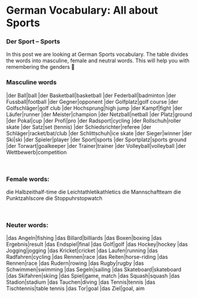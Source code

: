 # German Vocabulary: All about Sports

[](http://www.jabbalab.com/blog/wp-content/uploads/2011/04/sports.jpg)

### Der Sport – Sports

In this post we are looking at German Sports vocabulary. The table divides the words into masculine, female and neutral words. This will help you with remembering the genders 🙂

### Masculine words
|der Ball|ball
|der Basketball|basketball
|der Federball|badminton
|der Fussball|football
|der Gegner|opponent
|der Golfplatz|golf course
|der Golfschläger|golf club
|der Hochsprung|high jump
|der Kampf|fight
|der Läufer|runner
|der Meister|champion
|der Netzball|netball
|der Platz|ground
|der Pokal|cup
|der Profi|pro
|der Radsport|cycling
|der Rollschuh|roller skate
|der Satz|set (tennis)
|der Schiedsrichter|referee
|der Schläger|racket/bat/club
|der Schlittschuh|ice skate
|der Sieger|winner
|der Ski|ski
|der Spieler|player
|der Sport|sports
|der Sportplatz|sports ground
|der Torwart|goalkeeper
|der Trainer|trainer
|der Volleyball|volleyball
|der Wettbewerb|competition

 

### Female words:
die Halbzeithalf-time
die Leichtathletikathletics
die Mannschaftteam
die Punktzahlscore
die Stoppuhrstopwatch

 

### Neuter words:
|das Angeln|fishing
|das Billard|billiards
|das Boxen|boxing
|das Ergebnis|result
|das Endspiel|final
|das Golf|golf
|das Hockey|hockey
|das Jogging|jogging
|das Kricket|cricket
|das Laufen|running
|das Radfahren|cycling
|das Rennen|race
|das Reiten|horse-riding
|das Rennen|race
|das Rudern|rowing
|das Rugby|rugby
|das Schwimmen|swimming
|das Segeln|sailing
|das Skateboard|skateboard
|das Skifahren|skiing
|das Spiel|game, match
|das Squash|squash
|das Stadion|stadium
|das Tauchen|diving
|das Tennis|tennis
|das Tischtennis|table tennis
|das Tor|goal
|das Ziel|goal, aim
